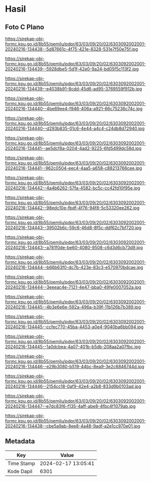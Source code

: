 # Hasil

## Foto C Plano

https://sirekap-obj-formc.kpu.go.id/8b55/pemilu/pdpr/63/03/09/20/02/6303092002001-20240216-134438--5d87661c-4f75-421e-8328-531e7f50e75f.jpg

https://sirekap-obj-formc.kpu.go.id/8b55/pemilu/pdpr/63/03/09/20/02/6303092002001-20240216-134439--5928dbe5-5d1f-42e0-9a24-bd05f5c113f2.jpg

https://sirekap-obj-formc.kpu.go.id/8b55/pemilu/pdpr/63/03/09/20/02/6303092002001-20240216-134439--e4038b91-8cdd-45d6-ad95-3769559f912b.jpg

https://sirekap-obj-formc.kpu.go.id/8b55/pemilu/pdpr/63/03/09/20/02/6303092002001-20240216-134440--4be69ee4-f946-406a-a921-66c75236c74c.jpg

https://sirekap-obj-formc.kpu.go.id/8b55/pemilu/pdpr/63/03/09/20/02/6303092002001-20240216-134440--d293b835-01c6-4e44-a4c4-c24db8d72940.jpg

https://sirekap-obj-formc.kpu.go.id/8b55/pemilu/pdpr/63/03/09/20/02/6303092002001-20240216-134441--ae5dcf8a-0204-4ad2-9225-6fd5499dc58d.jpg

https://sirekap-obj-formc.kpu.go.id/8b55/pemilu/pdpr/63/03/09/20/02/6303092002001-20240216-134441--962c0504-eec4-4aa5-a658-c88213766cee.jpg

https://sirekap-obj-formc.kpu.go.id/8b55/pemilu/pdpr/63/03/09/20/02/6303092002001-20240216-134442--4a4b6262-57fa-4582-bc5c-cc42fd10f95e.jpg

https://sirekap-obj-formc.kpu.go.id/8b55/pemilu/pdpr/63/03/09/20/02/6303092002001-20240216-134442--98edc10e-fbdf-4f76-94f8-5c53320ee262.jpg

https://sirekap-obj-formc.kpu.go.id/8b55/pemilu/pdpr/63/03/09/20/02/6303092002001-20240216-134443--39502b6c-59c6-46d8-8f5c-ddf62c7bf720.jpg

https://sirekap-obj-formc.kpu.go.id/8b55/pemilu/pdpr/63/03/09/20/02/6303092002001-20240216-134443--a781f0de-be60-4080-9508-c6d3d6cb73d9.jpg

https://sirekap-obj-formc.kpu.go.id/8b55/pemilu/pdpr/63/03/09/20/02/6303092002001-20240216-134444--b66b63f0-dc7b-423e-83c3-e570970bdcae.jpg

https://sirekap-obj-formc.kpu.go.id/8b55/pemilu/pdpr/63/03/09/20/02/6303092002001-20240216-134444--3eeeac4e-7121-4e47-bba0-49fe0007052a.jpg

https://sirekap-obj-formc.kpu.go.id/8b55/pemilu/pdpr/63/03/09/20/02/6303092002001-20240216-134445--4b3e6e6e-592a-496a-b39f-11b126b7b389.jpg

https://sirekap-obj-formc.kpu.go.id/8b55/pemilu/pdpr/63/03/09/20/02/6303092002001-20240216-134445--ccfec770-45ba-4453-a0e4-9040ba6bb094.jpg

https://sirekap-obj-formc.kpu.go.id/8b55/pemilu/pdpr/63/03/09/20/02/6303092002001-20240216-134445--1a0dcbea-4a07-401b-b5db-208aa2a07fbc.jpg

https://sirekap-obj-formc.kpu.go.id/8b55/pemilu/pdpr/63/03/09/20/02/6303092002001-20240216-134446--e29b3080-b519-44bc-8ea9-3e2c6846744d.jpg

https://sirekap-obj-formc.kpu.go.id/8b55/pemilu/pdpr/63/03/09/20/02/6303092002001-20240216-134446--2154cc18-0af9-42e4-a2b8-833d9b0103ad.jpg

https://sirekap-obj-formc.kpu.go.id/8b55/pemilu/pdpr/63/03/09/20/02/6303092002001-20240216-134447--e7dc83f6-f135-4aff-abe8-4fbc4f1079ab.jpg

https://sirekap-obj-formc.kpu.go.id/8b55/pemilu/pdpr/63/03/09/20/02/6303092002001-20240216-134438--cbe5a9ab-8ee8-4a48-9adf-a2e1cc970e01.jpg


## Metadata

| Key        | Value               |
| ---------- | ------------------- |
| Time Stamp | 2024-02-17 13:05:41 |
| Kode Dapil | 6301                |



